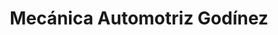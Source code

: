---
title: "Mecánica Automotriz Godínez"
url: /villa-nueva/mecanica-automotriz-godinez/
shop: reparación de automóviles
---